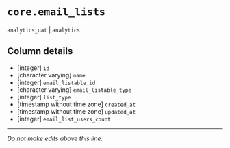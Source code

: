 # `core.email_lists`
`analytics_uat` | `analytics`

## Column details
* [integer]   `id`
* [character varying] `name`
* [integer]   `email_listable_id`
* [character varying] `email_listable_type`
* [integer]   `list_type`
* [timestamp without time zone] `created_at`
* [timestamp without time zone] `updated_at`
* [integer]   `email_list_users_count`

-------------------------------------------------------------------------------
*Do not make edits above this line.*
